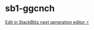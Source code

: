 # sb1-ggcnch

[Edit in StackBlitz next generation editor ⚡️](https://stackblitz.com/~/github.com/davequinn/sb1-ggcnch)